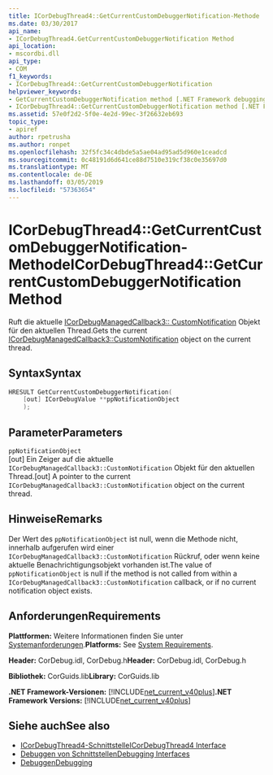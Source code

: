 ```yaml
---
title: ICorDebugThread4::GetCurrentCustomDebuggerNotification-Methode
ms.date: 03/30/2017
api_name:
- ICorDebugThread4.GetCurrentCustomDebuggerNotification Method
api_location:
- mscordbi.dll
api_type:
- COM
f1_keywords:
- ICorDebugThread4::GetCurrentCustomDebuggerNotification
helpviewer_keywords:
- GetCurrentCustomDebuggerNotification method [.NET Framework debugging]
- ICorDebugThread4::GetCurrentCustomDebuggerNotification method [.NET Framework debugging]
ms.assetid: 57e0f2d2-5f0e-4e2d-99ec-3f26632eb693
topic_type:
- apiref
author: rpetrusha
ms.author: ronpet
ms.openlocfilehash: 32f5fc34c4dbde5a5ae04ad95ad5d960e1ceadcd
ms.sourcegitcommit: 0c48191d6d641ce88d7510e319cf38c0e35697d0
ms.translationtype: MT
ms.contentlocale: de-DE
ms.lasthandoff: 03/05/2019
ms.locfileid: "57363654"
---
```

# <a name="icordebugthread4getcurrentcustomdebuggernotification-method"></a><span data-ttu-id="68279-102">ICorDebugThread4::GetCurrentCustomDebuggerNotification-Methode</span><span class="sxs-lookup"><span data-stu-id="68279-102">ICorDebugThread4::GetCurrentCustomDebuggerNotification Method</span></span>

<span data-ttu-id="68279-103">Ruft die aktuelle [ICorDebugManagedCallback3:: CustomNotification](../../../../docs/framework/unmanaged-api/debugging/icordebugmanagedcallback3-customnotification-method.md) Objekt für den aktuellen Thread.</span><span class="sxs-lookup"><span data-stu-id="68279-103">Gets the current [ICorDebugManagedCallback3::CustomNotification](../../../../docs/framework/unmanaged-api/debugging/icordebugmanagedcallback3-customnotification-method.md) object on the current thread.</span></span>

## <a name="syntax"></a><span data-ttu-id="68279-104">Syntax</span><span class="sxs-lookup"><span data-stu-id="68279-104">Syntax</span></span>

```cpp
HRESULT GetCurrentCustomDebuggerNotification(
    [out] ICorDebugValue **ppNotificationObject
    );
```

## <a name="parameters"></a><span data-ttu-id="68279-105">Parameter</span><span class="sxs-lookup"><span data-stu-id="68279-105">Parameters</span></span>

`ppNotificationObject`\
<span data-ttu-id="68279-106">[out] Ein Zeiger auf die aktuelle `ICorDebugManagedCallback3::CustomNotification` Objekt für den aktuellen Thread.</span><span class="sxs-lookup"><span data-stu-id="68279-106">[out] A pointer to the current `ICorDebugManagedCallback3::CustomNotification` object on the current thread.</span></span>

## <a name="remarks"></a><span data-ttu-id="68279-107">Hinweise</span><span class="sxs-lookup"><span data-stu-id="68279-107">Remarks</span></span>

<span data-ttu-id="68279-108">Der Wert des `ppNotificationObject` ist null, wenn die Methode nicht, innerhalb aufgerufen wird einer `ICorDebugManagedCallback3::CustomNotification` Rückruf, oder wenn keine aktuelle Benachrichtigungsobjekt vorhanden ist.</span><span class="sxs-lookup"><span data-stu-id="68279-108">The value of `ppNotificationObject` is null if the method is not called from within a `ICorDebugManagedCallback3::CustomNotification` callback, or if no current notification object exists.</span></span>

## <a name="requirements"></a><span data-ttu-id="68279-109">Anforderungen</span><span class="sxs-lookup"><span data-stu-id="68279-109">Requirements</span></span>

<span data-ttu-id="68279-110">**Plattformen:** Weitere Informationen finden Sie unter [Systemanforderungen](../../../../docs/framework/get-started/system-requirements.md).</span><span class="sxs-lookup"><span data-stu-id="68279-110">**Platforms:** See [System Requirements](../../../../docs/framework/get-started/system-requirements.md).</span></span>

<span data-ttu-id="68279-111">**Header:** CorDebug.idl, CorDebug.h</span><span class="sxs-lookup"><span data-stu-id="68279-111">**Header:** CorDebug.idl, CorDebug.h</span></span>

<span data-ttu-id="68279-112">**Bibliothek:** CorGuids.lib</span><span class="sxs-lookup"><span data-stu-id="68279-112">**Library:** CorGuids.lib</span></span>

<span data-ttu-id="68279-113">**.NET Framework-Versionen:** [!INCLUDE[net_current_v40plus](../../../../includes/net-current-v40plus-md.md)]</span><span class="sxs-lookup"><span data-stu-id="68279-113">**.NET Framework Versions:** [!INCLUDE[net_current_v40plus](../../../../includes/net-current-v40plus-md.md)]</span></span>

## <a name="see-also"></a><span data-ttu-id="68279-114">Siehe auch</span><span class="sxs-lookup"><span data-stu-id="68279-114">See also</span></span>
- [<span data-ttu-id="68279-115">ICorDebugThread4-Schnittstelle</span><span class="sxs-lookup"><span data-stu-id="68279-115">ICorDebugThread4 Interface</span></span>](../../../../docs/framework/unmanaged-api/debugging/icordebugthread4-interface.md)
- [<span data-ttu-id="68279-116">Debuggen von Schnittstellen</span><span class="sxs-lookup"><span data-stu-id="68279-116">Debugging Interfaces</span></span>](../../../../docs/framework/unmanaged-api/debugging/debugging-interfaces.md)
- [<span data-ttu-id="68279-117">Debuggen</span><span class="sxs-lookup"><span data-stu-id="68279-117">Debugging</span></span>](../../../../docs/framework/unmanaged-api/debugging/index.md)
